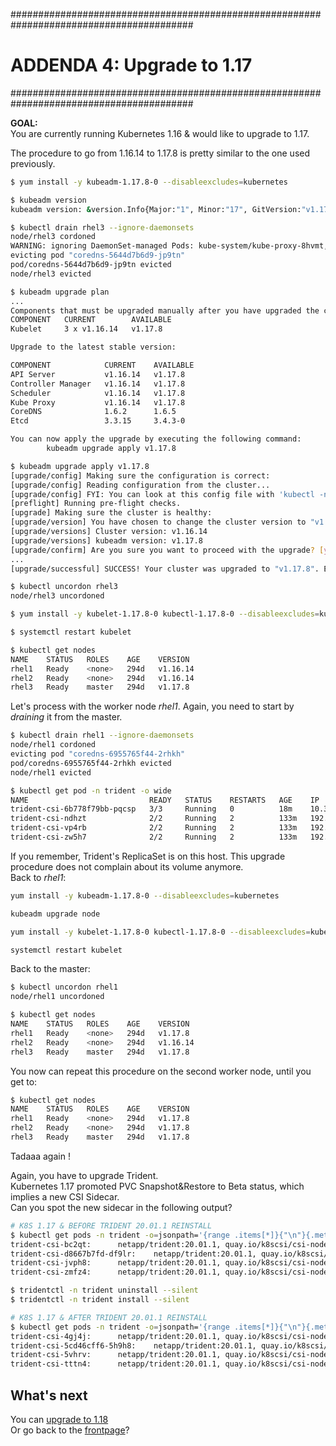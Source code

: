 #########################################################################################
# ADDENDA 4: Upgrade to 1.17
#########################################################################################

**GOAL:**  
You are currently running Kubernetes 1.16 & would like to upgrade to 1.17.  

The procedure to go from 1.16.14 to 1.17.8 is pretty similar to the one used previously.  

```bash
$ yum install -y kubeadm-1.17.8-0 --disableexcludes=kubernetes

$ kubeadm version
kubeadm version: &version.Info{Major:"1", Minor:"17", GitVersion:"v1.17.8", GitCommit:"35dc4cdc26cfcb6614059c4c6e836e5f0dc61dee", GitTreeState:"clean", BuildDate:"2020-06-26T03:41:15Z", GoVersion:"go1.13.9", Compiler:"gc", Platform:"linux/amd64"}

$ kubectl drain rhel3 --ignore-daemonsets
node/rhel3 cordoned
WARNING: ignoring DaemonSet-managed Pods: kube-system/kube-proxy-8hvmt, kube-system/weave-net-fgpl7, trident/trident-csi-ndhzt
evicting pod "coredns-5644d7b6d9-jp9tn"
pod/coredns-5644d7b6d9-jp9tn evicted
node/rhel3 evicted

$ kubeadm upgrade plan
...
Components that must be upgraded manually after you have upgraded the control plane with 'kubeadm upgrade apply':
COMPONENT   CURRENT        AVAILABLE
Kubelet     3 x v1.16.14   v1.17.8

Upgrade to the latest stable version:

COMPONENT            CURRENT    AVAILABLE
API Server           v1.16.14   v1.17.8
Controller Manager   v1.16.14   v1.17.8
Scheduler            v1.16.14   v1.17.8
Kube Proxy           v1.16.14   v1.17.8
CoreDNS              1.6.2      1.6.5
Etcd                 3.3.15     3.4.3-0

You can now apply the upgrade by executing the following command:
        kubeadm upgrade apply v1.17.8

$ kubeadm upgrade apply v1.17.8
[upgrade/config] Making sure the configuration is correct:
[upgrade/config] Reading configuration from the cluster...
[upgrade/config] FYI: You can look at this config file with 'kubectl -n kube-system get cm kubeadm-config -oyaml'
[preflight] Running pre-flight checks.
[upgrade] Making sure the cluster is healthy:
[upgrade/version] You have chosen to change the cluster version to "v1.17.8"
[upgrade/versions] Cluster version: v1.16.14
[upgrade/versions] kubeadm version: v1.17.8
[upgrade/confirm] Are you sure you want to proceed with the upgrade? [y/N]: y
...
[upgrade/successful] SUCCESS! Your cluster was upgraded to "v1.17.8". Enjoy!

$ kubectl uncordon rhel3
node/rhel3 uncordoned

$ yum install -y kubelet-1.17.8-0 kubectl-1.17.8-0 --disableexcludes=kubernetes

$ systemctl restart kubelet

$ kubectl get nodes
NAME    STATUS   ROLES    AGE    VERSION
rhel1   Ready    <none>   294d   v1.16.14
rhel2   Ready    <none>   294d   v1.16.14
rhel3   Ready    master   294d   v1.17.8
```

Let's process with the worker node _rhel1_. Again, you need to start by _draining_ it from the master.

```bash
$ kubectl drain rhel1 --ignore-daemonsets
node/rhel1 cordoned
evicting pod "coredns-6955765f44-2rhkh"
pod/coredns-6955765f44-2rhkh evicted
node/rhel1 evicted

$ kubectl get pod -n trident -o wide
NAME                           READY   STATUS    RESTARTS   AGE    IP             NODE    NOMINATED NODE   READINESS GATES
trident-csi-6b778f79bb-pqcsp   3/3     Running   0          18m    10.36.0.1      rhel1   <none>           <none>
trident-csi-ndhzt              2/2     Running   2          133m   192.168.0.63   rhel3   <none>           <none>
trident-csi-vp4rb              2/2     Running   2          133m   192.168.0.62   rhel2   <none>           <none>
trident-csi-zw5h7              2/2     Running   2          133m   192.168.0.61   rhel1   <none>           <none>
```

If you remember, Trident's ReplicaSet is on this host. This upgrade procedure does not complain about its volume anymore.  
Back to _rhel1_:

```bash
yum install -y kubeadm-1.17.8-0 --disableexcludes=kubernetes

kubeadm upgrade node

yum install -y kubelet-1.17.8-0 kubectl-1.17.8-0 --disableexcludes=kubernetes

systemctl restart kubelet
```

Back to the master:  

```bash
$ kubectl uncordon rhel1
node/rhel1 uncordoned

$ kubectl get nodes
NAME    STATUS   ROLES    AGE    VERSION
rhel1   Ready    <none>   294d   v1.17.8
rhel2   Ready    <none>   294d   v1.16.14
rhel3   Ready    master   294d   v1.17.8
```

You now can repeat this procedure on the second worker node, until you get to:

```bash
$ kubectl get nodes
NAME    STATUS   ROLES    AGE    VERSION
rhel1   Ready    <none>   294d   v1.17.8
rhel2   Ready    <none>   294d   v1.17.8
rhel3   Ready    master   294d   v1.17.8
```

Tadaaa again !

Again, you have to upgrade Trident.  
Kubernetes 1.17 promoted PVC Snapshot&Restore to Beta status, which implies a new CSI Sidecar.  
Can you spot the new sidecar in the following output?

```bash
# K8S 1.17 & BEFORE TRIDENT 20.01.1 REINSTALL
$ kubectl get pods -n trident -o=jsonpath='{range .items[*]}{"\n"}{.metadata.name}{":\t"}{range .spec.containers[*]}{.image}{", "}{end}{end}' |sort
trident-csi-bc2qt:      netapp/trident:20.01.1, quay.io/k8scsi/csi-node-driver-registrar:v1.2.0,
trident-csi-d8667b7fd-df9lr:    netapp/trident:20.01.1, quay.io/k8scsi/csi-provisioner:v1.5.0, quay.io/k8scsi/csi-attacher:v2.1.0, quay.io/k8scsi/csi-resizer:v0.4.0,
trident-csi-jvph8:      netapp/trident:20.01.1, quay.io/k8scsi/csi-node-driver-registrar:v1.2.0,
trident-csi-zmfz4:      netapp/trident:20.01.1, quay.io/k8scsi/csi-node-driver-registrar:v1.2.0,

$ tridentctl -n trident uninstall --silent
$ tridentctl -n trident install --silent

# K8S 1.17 & AFTER TRIDENT 20.01.1 REINSTALL
$ kubectl get pods -n trident -o=jsonpath='{range .items[*]}{"\n"}{.metadata.name}{":\t"}{range .spec.containers[*]}{.image}{", "}{end}{end}' |sort
trident-csi-4gj4j:      netapp/trident:20.01.1, quay.io/k8scsi/csi-node-driver-registrar:v1.2.0,
trident-csi-5cd46cff6-5h9h8:    netapp/trident:20.01.1, quay.io/k8scsi/csi-provisioner:v1.5.0, quay.io/k8scsi/csi-attacher:v2.1.0, quay.io/k8scsi/csi-resizer:v0.4.0, quay.io/k8scsi/csi-snapshotter:v2.0.1,
trident-csi-5vhrv:      netapp/trident:20.01.1, quay.io/k8scsi/csi-node-driver-registrar:v1.2.0,
trident-csi-tttn4:      netapp/trident:20.01.1, quay.io/k8scsi/csi-node-driver-registrar:v1.2.0,
```

## What's next

You can [upgrade to 1.18](../upgrade_to_1.18)  
Or go back to the [frontpage](https://github.com/YvosOnTheHub/LabNetApp)?
